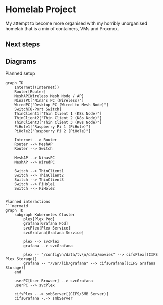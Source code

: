 # Homelab Project

My attempt to become more organised with my horribly unorganised homelab that is a mix of containers, VMs and Proxmox. 

## Next steps


## Diagrams
Planned setup
```mermaid
graph TD
    Internet((Internet))
    Router[Router]
    MeshAP[Wireless Mesh Node / AP]
    NinasPC["Nina's PC (Wireless)"]
    WiredPC["Desktop PC (Wired to Mesh Node)"]
    Switch[8-Port Switch]
    ThinClient1["Thin Client 1 (K8s Node)"]
    ThinClient2["Thin Client 2 (K8s Node)"]
    ThinClient3["Thin Client 3 (K8s Node)"]
    PiHole1["Raspberry Pi 1 (PiHole)"]
    PiHole2["Raspberry Pi 2 (PiHole)"]

    Internet --> Router
    Router --> MeshAP
    Router --> Switch

    MeshAP --> NinasPC
    MeshAP --> WiredPC

    Switch --> ThinClient1
    Switch --> ThinClient2
    Switch --> ThinClient3
    Switch --> PiHole1
    Switch --> PiHole2


Planned interactions
```mermaid
graph TD
    subgraph Kubernetes Cluster
        plex[Plex Pod]
        grafana[Grafana Pod]
        svcPlex[Plex Service]
        svcGrafana[Grafana Service]

        plex --> svcPlex
        grafana --> svcGrafana

        plex -- "/config\n/data/tv\n/data/movies" --> cifsPlex[(CIFS Plex Storage)]
        grafana -- "/var/lib/grafana" --> cifsGrafana[(CIFS Grafana Storage)]
    end

    userPC[User Browser] --> svcGrafana
    userPC --> svcPlex

    cifsPlex -.-> smbServer[(CIFS/SMB Server)]
    cifsGrafana -.-> smbServer
